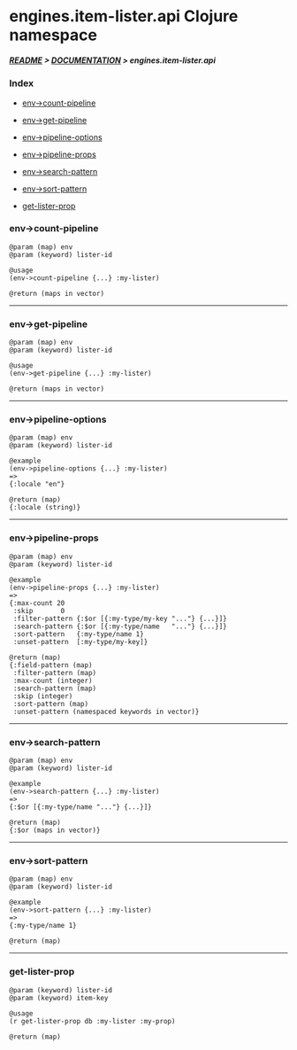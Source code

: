 
# engines.item-lister.api Clojure namespace

##### [README](../../../../README.md) > [DOCUMENTATION](../../../COVER.md) > engines.item-lister.api

### Index

- [env->count-pipeline](#env-count-pipeline)

- [env->get-pipeline](#env-get-pipeline)

- [env->pipeline-options](#env-pipeline-options)

- [env->pipeline-props](#env-pipeline-props)

- [env->search-pattern](#env-search-pattern)

- [env->sort-pattern](#env-sort-pattern)

- [get-lister-prop](#get-lister-prop)

### env->count-pipeline

```
@param (map) env
@param (keyword) lister-id
```

```
@usage
(env->count-pipeline {...} :my-lister)
```

```
@return (maps in vector)
```

---

### env->get-pipeline

```
@param (map) env
@param (keyword) lister-id
```

```
@usage
(env->get-pipeline {...} :my-lister)
```

```
@return (maps in vector)
```

---

### env->pipeline-options

```
@param (map) env
@param (keyword) lister-id
```

```
@example
(env->pipeline-options {...} :my-lister)
=>
{:locale "en"}
```

```
@return (map)
{:locale (string)}
```

---

### env->pipeline-props

```
@param (map) env
@param (keyword) lister-id
```

```
@example
(env->pipeline-props {...} :my-lister)
=>
{:max-count 20
 :skip       0
 :filter-pattern {:$or [{:my-type/my-key "..."} {...}]}
 :search-pattern {:$or [{:my-type/name   "..."} {...}]}
 :sort-pattern   {:my-type/name 1}
 :unset-pattern  [:my-type/my-key]}
```

```
@return (map)
{:field-pattern (map)
 :filter-pattern (map)
 :max-count (integer)
 :search-pattern (map)
 :skip (integer)
 :sort-pattern (map)
 :unset-pattern (namespaced keywords in vector)}
```

---

### env->search-pattern

```
@param (map) env
@param (keyword) lister-id
```

```
@example
(env->search-pattern {...} :my-lister)
=>
{:$or [{:my-type/name "..."} {...}]}
```

```
@return (map)
{:$or (maps in vector)}
```

---

### env->sort-pattern

```
@param (map) env
@param (keyword) lister-id
```

```
@example
(env->sort-pattern {...} :my-lister)
=>
{:my-type/name 1}
```

```
@return (map)
```

---

### get-lister-prop

```
@param (keyword) lister-id
@param (keyword) item-key
```

```
@usage
(r get-lister-prop db :my-lister :my-prop)
```

```
@return (map)
```